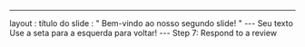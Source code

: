 ---
 layout : título do slide
 : " Bem-vindo ao nosso segundo slide! " 
--- Seu texto Use a seta para a esquerda para voltar!
--- Step 7: Respond to a review
